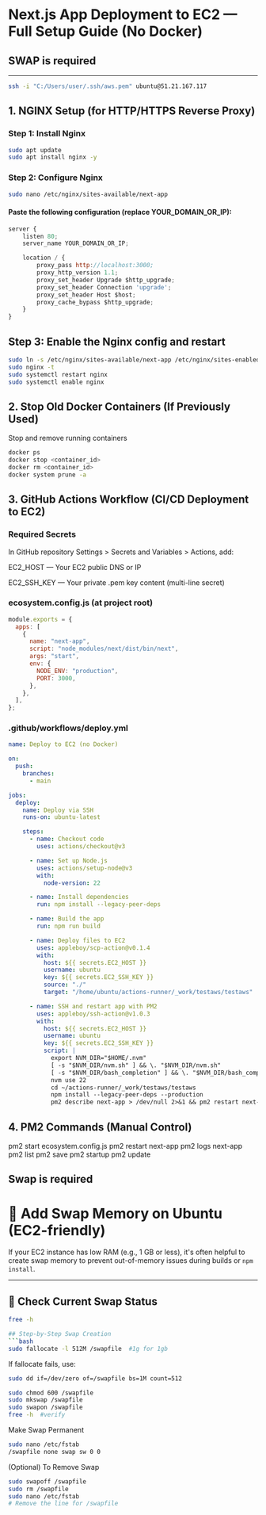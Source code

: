 # Next.js App Deployment to EC2 — Full Setup Guide (No Docker)

## SWAP is required

---

```bash
ssh -i "C:/Users/user/.ssh/aws.pem" ubuntu@51.21.167.117
```

## 1. NGINX Setup (for HTTP/HTTPS Reverse Proxy)

### Step 1: Install Nginx

```bash
sudo apt update
sudo apt install nginx -y
```

### Step 2: Configure Nginx

```bash
sudo nano /etc/nginx/sites-available/next-app
```

#### Paste the following configuration (replace YOUR_DOMAIN_OR_IP):

```js
server {
    listen 80;
    server_name YOUR_DOMAIN_OR_IP;

    location / {
        proxy_pass http://localhost:3000;
        proxy_http_version 1.1;
        proxy_set_header Upgrade $http_upgrade;
        proxy_set_header Connection 'upgrade';
        proxy_set_header Host $host;
        proxy_cache_bypass $http_upgrade;
    }
}
```

## Step 3: Enable the Nginx config and restart

```bash
sudo ln -s /etc/nginx/sites-available/next-app /etc/nginx/sites-enabled/
sudo nginx -t
sudo systemctl restart nginx
sudo systemctl enable nginx

```

## 2. Stop Old Docker Containers (If Previously Used)

Stop and remove running containers

```bash
docker ps
docker stop <container_id>
docker rm <container_id>
docker system prune -a

```

## 3. GitHub Actions Workflow (CI/CD Deployment to EC2)

### Required Secrets

In GitHub repository Settings > Secrets and Variables > Actions, add:

EC2_HOST — Your EC2 public DNS or IP

EC2_SSH_KEY — Your private .pem key content (multi-line secret)

### ecosystem.config.js (at project root)

```js
module.exports = {
  apps: [
    {
      name: "next-app",
      script: "node_modules/next/dist/bin/next",
      args: "start",
      env: {
        NODE_ENV: "production",
        PORT: 3000,
      },
    },
  ],
};
```

### .github/workflows/deploy.yml

```yml
name: Deploy to EC2 (no Docker)

on:
  push:
    branches:
      - main

jobs:
  deploy:
    name: Deploy via SSH
    runs-on: ubuntu-latest

    steps:
      - name: Checkout code
        uses: actions/checkout@v3

      - name: Set up Node.js
        uses: actions/setup-node@v3
        with:
          node-version: 22

      - name: Install dependencies
        run: npm install --legacy-peer-deps

      - name: Build the app
        run: npm run build

      - name: Deploy files to EC2
        uses: appleboy/scp-action@v0.1.4
        with:
          host: ${{ secrets.EC2_HOST }}
          username: ubuntu
          key: ${{ secrets.EC2_SSH_KEY }}
          source: "./"
          target: "/home/ubuntu/actions-runner/_work/testaws/testaws"

      - name: SSH and restart app with PM2
        uses: appleboy/ssh-action@v1.0.3
        with:
          host: ${{ secrets.EC2_HOST }}
          username: ubuntu
          key: ${{ secrets.EC2_SSH_KEY }}
          script: |
            export NVM_DIR="$HOME/.nvm"
            [ -s "$NVM_DIR/nvm.sh" ] && \. "$NVM_DIR/nvm.sh"
            [ -s "$NVM_DIR/bash_completion" ] && \. "$NVM_DIR/bash_completion"
            nvm use 22
            cd ~/actions-runner/_work/testaws/testaws
            npm install --legacy-peer-deps --production
            pm2 describe next-app > /dev/null 2>&1 && pm2 restart next-app || pm2 start ecosystem.config.js
```

## 4. PM2 Commands (Manual Control)

pm2 start ecosystem.config.js
pm2 restart next-app
pm2 logs next-app
pm2 list
pm2 save
pm2 startup
pm2 update

## Swap is required

# 🧠 Add Swap Memory on Ubuntu (EC2-friendly)

If your EC2 instance has low RAM (e.g., 1 GB or less), it's often helpful to create swap memory to prevent out-of-memory issues during builds or `npm install`.

---

## 📌 Check Current Swap Status

````bash
free -h

## Step-by-Step Swap Creation
```bash
sudo fallocate -l 512M /swapfile  #1g for 1gb
````

If fallocate fails, use:

```bash
sudo dd if=/dev/zero of=/swapfile bs=1M count=512
```

```bash
sudo chmod 600 /swapfile
sudo mkswap /swapfile
sudo swapon /swapfile
free -h  #verify
```

Make Swap Permanent

```bash
sudo nano /etc/fstab
/swapfile none swap sw 0 0

```

(Optional) To Remove Swap

```bash
sudo swapoff /swapfile
sudo rm /swapfile
sudo nano /etc/fstab
# Remove the line for /swapfile

```
